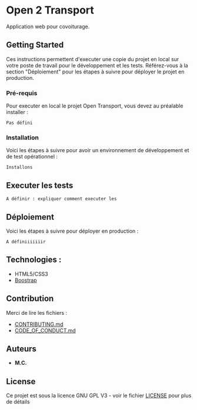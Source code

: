# Open 2 Transport

Application web pour covoiturage. 

## Getting Started

Ces instructions permettent d'executer une copie du projet en local sur votre poste de travail pour le développement et les tests. Référez-vous à la section "Déploiement" pour les étapes à suivre pour déployer le projet en production.

### Pré-requis

Pour executer en local le projet Open Transport, vous devez au préalable installer :

```
Pas défini 

```

### Installation

Voici les étapes à suivre pour avoir un environnement de développement et de test opérationnel :


```
Installons
```



## Executer les tests

```
A définir : expliquer comment executer les 
```


## Déploiement

Voici les étapes à suivre pour déployer en production :

```
A définiiiiiiir
```

## Technologies :

* HTML5/CSS3
* [Boostrap](https://getbootstrap.com/)

## Contribution

Merci de lire les fichiers :
* [CONTRIBUTING.md](https://github.com/OpenClassrooms-Student-Center/7688581-Expert-Git-GitHub/blob/main/CONTRIBUTING.md)
* [CODE_OF_CONDUCT.md](https://github.com/OpenClassrooms-Student-Center/7688581-Expert-Git-GitHub/blob/main/CONTRIBUTING.md) 

## Auteurs

* **M.C.**

## License

Ce projet est sous la licence GNU GPL V3 - voir le fichier [LICENSE](LICENSE) pour plus de détails

